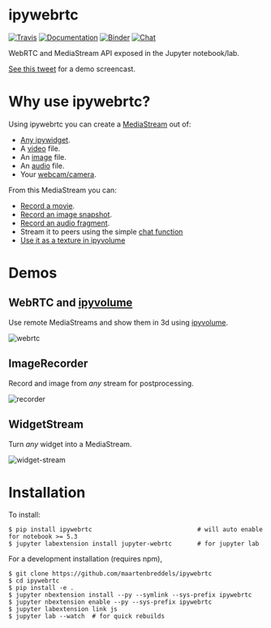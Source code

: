# ipywebrtc

[![Travis](https://travis-ci.org/maartenbreddels/ipywebrtc.svg?branch=master)](https://travis-ci.org/maartenbreddels/ipywebrtc)
[![Documentation](https://readthedocs.org/projects/ipywebrtc/badge/?version=latest)](https://ipywebrtc.readthedocs.io/en/latest/)
[![Binder](https://mybinder.org/badge.svg)](https://mybinder.org/v2/gh/maartenbreddels/ipywebrtc/master?filepath=docs/source)
[![Chat](https://badges.gitter.im/Join%20Chat.svg)](https://gitter.im/jupyter-widgets/Lobby)

WebRTC and MediaStream API exposed in the Jupyter notebook/lab.

[See this tweet](https://twitter.com/maartenbreddels/status/1027995865024262144) for a demo screencast.


# Why use ipywebrtc?

Using ipywebrtc you can create a [MediaStream](api.html#ipywebrtc.webrtc.MediaStream) out of:
 * [Any ipywidget](https://ipywebrtc.readthedocs.io/en/latest/api.html#ipywebrtc.webrtc.WidgetStream).
 * A [video](https://ipywebrtc.readthedocs.io/en/latest/api.html#ipywebrtc.webrtc.VideoStream) file.
 * An [image](https://ipywebrtc.readthedocs.io/en/latest/api.html#ipywebrtc.webrtc.ImageStream) file.
 * An [audio](https://ipywebrtc.readthedocs.io/en/latest/api.html#ipywebrtc.webrtc.AudioStream) file.
 * Your [webcam/camera](https://ipywebrtc.readthedocs.io/en/latest/api.html#ipywebrtc.webrtc.CameraStream).

From this MediaStream you can:

 * [Record a movie](https://ipywebrtc.readthedocs.io/en/latest/api.html#ipywebrtc.webrtc.VideoRecorder).
 * [Record an image snapshot](https://ipywebrtc.readthedocs.io/en/latest/api.html#ipywebrtc.webrtc.ImageRecorder).
 * [Record an audio fragment](https://ipywebrtc.readthedocs.io/en/latest/api.html#ipywebrtc.webrtc.AudioRecorder).
 * Stream it to peers using the simple [chat function](https://ipywebrtc.readthedocs.io/en/latest/api.html#ipywebrtc.chat)
 * [Use it as a texture in ipyvolume](https://twitter.com/maartenbreddels/status/894983501996584961) 


# Demos

## WebRTC and [ipyvolume](https://github.com/maartenbreddels/ipyvolume/)
Use remote MediaStreams and show them in 3d using [ipyvolume](https://github.com/maartenbreddels/ipyvolume/).

![webrtc](https://user-images.githubusercontent.com/1765949/43977008-03dbfac0-9ce3-11e8-9bb9-4a5f8f2cc79a.gif)

## ImageRecorder

Record and image from *any* stream for postprocessing.

![recorder](https://user-images.githubusercontent.com/1765949/43978560-fe0bf500-9ce7-11e8-81b9-9d30d26d7492.gif)

## WidgetStream

Turn *any* widget into a MediaStream.

![widget-stream](https://user-images.githubusercontent.com/1765949/43977992-1668d534-9ce6-11e8-8fab-783105476e98.gif)

# Installation


To install:

```
$ pip install ipywebrtc                             # will auto enable for notebook >= 5.3
$ jupyter labextension install jupyter-webrtc       # for jupyter lab
```

For a development installation (requires npm),

```
$ git clone https://github.com/maartenbreddels/ipywebrtc
$ cd ipywebrtc
$ pip install -e .
$ jupyter nbextension install --py --symlink --sys-prefix ipywebrtc
$ jupyter nbextension enable --py --sys-prefix ipywebrtc
$ jupyter labextension link js
$ jupyter lab --watch  # for quick rebuilds
```
